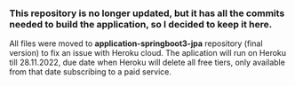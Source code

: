 ### This repository is no longer updated, but it has all the commits needed to build the application, so I decided to keep it here. 
All files were moved to **application-springboot3-jpa** repository (final version) to fix an issue with Heroku cloud.
The aplication will run on Heroku till 28.11.2022, due date when Heroku will delete all free tiers, 
only available from that date subscribing to a paid service.


